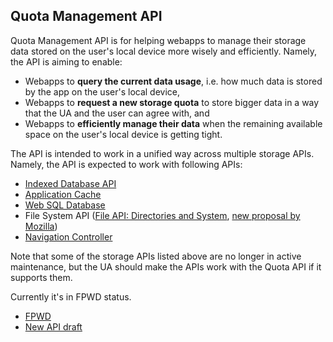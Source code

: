 Quota Management API
--------------------

Quota Management API is for helping webapps to manage their storage data
stored on the user's local device more wisely and efficiently.
Namely, the API is aiming to enable:

* Webapps to **query the current data usage**, i.e. how much data is stored by the app on the user's local device,
* Webapps to **request a new storage quota** to store bigger data in a way that the UA and the user can agree with, and
* Webapps to **efficiently manage their data** when the remaining available space on the user's local device is getting tight.

The API is intended to work in a unified way across multiple storage APIs.
Namely, the API is expected to work with following APIs:

* [Indexed Database API](http://www.w3.org/TR/IndexedDB/)
* [Application Cache](http://www.whatwg.org/specs/web-apps/current-work/multipage/offline.html#offline)
* [Web SQL Database](http://www.w3.org/TR/webdatabase/)
* File System API ([File API: Directories and System](http://www.w3.org/TR/file-system-api/), [new proposal by Mozilla](http://lists.w3.org/Archives/Public/public-webapps/2013AprJun/0382.html))
* [Navigation Controller](https://github.com/slightlyoff/NavigationController)

Note that some of the storage APIs listed above are no longer in active
maintenance, but the UA should make the APIs work with the Quota API if
it supports them.

Currently it's in FPWD status.

* [FPWD](http://www.w3.org/TR/quota-api/)
* [New API draft](http://htmlpreview.github.io/?http://github.com/kinu/quota-api/blob/master/draft.html)
